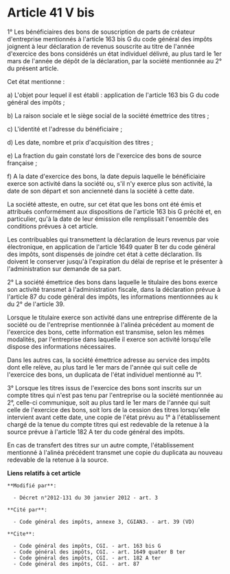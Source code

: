 # Article 41 V bis

1° Les bénéficiaires des bons de souscription de parts de créateur d'entreprise mentionnés à l'article 163 bis G du code
général des impôts joignent à leur déclaration de revenus souscrite au titre de l'année d'exercice des bons considérés un
état individuel délivré, au plus tard le 1er mars de l'année de dépôt de la déclaration, par la société mentionnée au 2° du
présent article. 

Cet état mentionne : 

a) L'objet pour lequel il est établi : application de l'article 163 bis G du code général des impôts ; 

b) La raison sociale et le siège social de la société émettrice des titres ; 

c) L'identité et l'adresse du bénéficiaire ; 

d) Les date, nombre et prix d'acquisition des titres ; 

e) La fraction du gain constaté lors de l'exercice des bons de source française ; 

f) A la date d'exercice des bons, la date depuis laquelle le bénéficiaire exerce son activité dans la société ou, s'il n'y
exerce plus son activité, la date de son départ et son ancienneté dans la société à cette date. 

La société atteste, en outre, sur cet état que les bons ont été émis et attribués conformément aux dispositions de l'article
163 bis G précité et, en particulier, qu'à la date de leur émission elle remplissait l'ensemble des conditions prévues à cet
article. 

Les contribuables qui transmettent la déclaration de leurs revenus par voie électronique, en application de l'article 1649
quater B ter du code général des impôts, sont dispensés de joindre cet état à cette déclaration. Ils doivent le conserver
jusqu'à l'expiration du délai de reprise et le présenter à l'administration sur demande de sa part. 

2° La société émettrice des bons dans laquelle le titulaire des bons exerce son activité transmet à l'administration fiscale,
dans la déclaration prévue à l'article 87 du code général des impôts, les informations mentionnées au k du 2° de l'article
39. 

Lorsque le titulaire exerce son activité dans une entreprise différente de la société ou de l'entreprise mentionnée à
l'alinéa précédent au moment de l'exercice des bons, cette information est transmise, selon les mêmes modalités, par
l'entreprise dans laquelle il exerce son activité lorsqu'elle dispose des informations nécessaires. 

Dans les autres cas, la société émettrice adresse au service des impôts dont elle relève, au plus tard le 1er mars de l'année
qui suit celle de l'exercice des bons, un duplicata de l'état individuel mentionné au 1°. 

3° Lorsque les titres issus de l'exercice des bons sont inscrits sur un compte titres qui n'est pas tenu par l'entreprise ou
la société mentionnée au 2°, celle-ci communique, soit au plus tard le 1er mars de l'année qui suit celle de l'exercice des
bons, soit lors de la cession des titres lorsqu'elle intervient avant cette date, une copie de l'état prévu au 1° à
l'établissement chargé de la tenue du compte titres qui est redevable de la retenue à la source prévue à l'article 182 A ter
du code général des impôts. 

En cas de transfert des titres sur un autre compte, l'établissement mentionné à l'alinéa précédent transmet une copie du
duplicata au nouveau redevable de la retenue à la source.

**Liens relatifs à cet article**

	**Modifié par**:

	  - Décret n°2012-131 du 30 janvier 2012 - art. 3

	**Cité par**:

	  - Code général des impôts, annexe 3, CGIAN3. - art. 39 (VD)

	**Cite**:

	  - Code général des impôts, CGI. - art. 163 bis G
	  - Code général des impôts, CGI. - art. 1649 quater B ter
	  - Code général des impôts, CGI. - art. 182 A ter
	  - Code général des impôts, CGI. - art. 87
